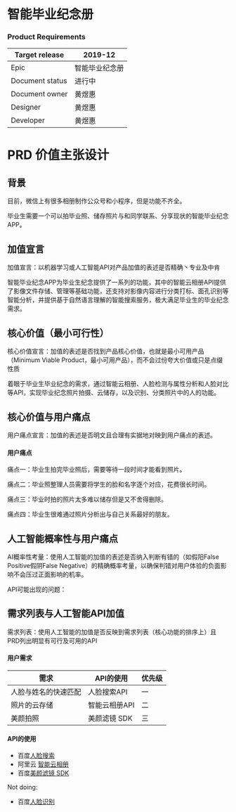 # 智能毕业纪念册

### Product Requirements
|Target release|2019-12|
|---|---|
|Epic|智能毕业纪念册|
|Document status|进行中|
|Document owner|黄煜惠|
|Designer|黄煜惠|
|Developer|黄煜惠|

# PRD 价值主张设计
## 背景
目前，微信上有很多相册制作公众号和小程序，但是功能不齐全。

毕业生需要一个可以拍毕业照、储存照片与和同学联系、分享现状的智能毕业纪念APP。

## 加值宣言
加值宣言：以机器学习或人工智能API对产品加值的表述是否精确丶专业及中肯

智能毕业纪念APP为毕业生纪念提供了一系列的功能，其中的智能云相册API提供了影像文件存储、管理等基础功能，还支持对影像内容进行分类打标、面孔识别等智能分析，并提供基于自然语言理解的智能搜索服务，极大满足毕业生的毕业纪念需求。

## 核心价值（最小可行性）
核心价值宣言：加值的表述是否找到产品核心价值，也就是最小可用产品（Minimum Viable Product，最小可用产品），而不会过份夸大价值或只是点缀性质

着眼于毕业生毕业纪念的需求，通过智能云相册、人脸检测与属性分析和人脸对比等API，实现毕业纪念照片拍摄、云储存，以及识别、分类照片中的人的功能。

## 核心价值与用户痛点
用户痛点宣言：加值的表述是否明文且合理有实据地对映到用户痛点的表述。

#### 用户痛点
痛点一：毕业生拍完毕业照后，需要等待一段时间才能看到照片。

痛点二：毕业照整理人员需要将学生的脸和名字逐个对应，花费很长时间。

痛点三：毕业时拍的照片太多难以储存但是又不舍得删除。

痛点四：毕业生很难通过照片分析出与自己关系最好的朋友。

## 人工智能概率性与用户痛点
AI概率性考量：使用人工智能的加值的表述是否纳入判断有错的（如假阳False Positive假阴False Negative）的精确概率考量，以确保判错对用户体验的负面影响不会压过正面影响的机率。

API可能出现的问题：

## 需求列表与人工智能API加值
需求列表：使用人工智能的加值是否反映到需求列表（核心功能的排序上）且PRD列出明显有可行及可用的API

#### 用户需求
|需求|API的使用|优先级|
|---|---|---|
|人脸与姓名的快速匹配|人脸搜索API|一|
|照片的云存储|智能云相册API|二|
|美颜拍照|美颜滤镜 SDK|三|

#### API的使用
- 百度[人脸搜索](https://ai.baidu.com/tech/face/search)
- 阿里云 [智能云相册](https://help.aliyun.com/document_detail/59902.html?spm=5176.10609282.905295.17.469838010yyDq4)
- 百度[美颜滤镜 SDK](https://ai.baidu.com/tech/face/BeautySDK)

Not doing:
- 百度[人脸识别](https://ai.baidu.com/tech/face)
